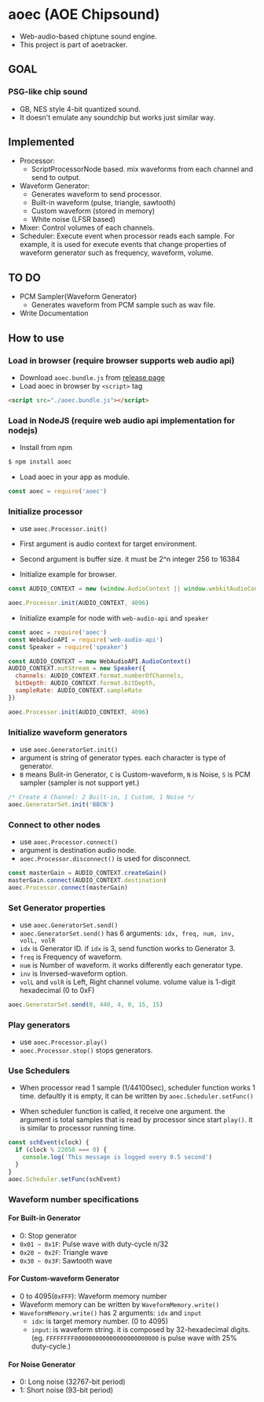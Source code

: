 # aoec (AOE Chipsound)
- Web-audio-based chiptune sound engine. 
- This project is part of aoetracker.

## GOAL
### PSG-like chip sound
- GB, NES style 4-bit quantized sound.
- It doesn't emulate any soundchip but works just similar way.

## Implemented
- Processor:
  - ScriptProcessorNode based. mix waveforms from each channel and send to output.
- Waveform Generator:
  - Generates waveform to send processor.
  - Built-in waveform (pulse, triangle, sawtooth)
  - Custom waveform (stored in memory)
  - White noise (LFSR based)
- Mixer: Control volumes of each channels.
- Scheduler: Execute event when processor reads each sample. For example, it is used for execute events that change properties of waveform generator such as frequency, waveform, volume.

## TO DO
- PCM Sampler(Waveform Generator)
  - Generates waveform from PCM sample such as wav file.
- Write Documentation

## How to use

### Load in browser (require browser supports web audio api)

- Download `aoec.bundle.js` from [release page](https://github.com/studio2aoe/aoec/releases)
- Load aoec in browser by `<script>` tag

```HTML
<script src="./aoec.bundle.js"></script>
```

### Load in NodeJS (require web audio api implementation for nodejs)

- Install from npm
```sh
$ npm install aoec
```
- Load aoec in your app as module.
```js
const aoec = require('aoec')
```

### Initialize processor

- use `aoec.Processor.init()`
- First argument is audio context for target environment.
- Second argument is buffer size. it must be 2^n integer 256 to 16384

- Initialize example for browser.

```js
const AUDIO_CONTEXT = new (window.AudioContext || window.webkitAudioContext)()

aoec.Processor.init(AUDIO_CONTEXT, 4096)
```

- Initialize example for node with `web-audio-api` and `speaker`

```js
const aoec = require('aoec')
const WebAudioAPI = require('web-audio-api')
const Speaker = require('speaker')

const AUDIO_CONTEXT = new WebAudioAPI.AudioContext()
AUDIO_CONTEXT.outStream = new Speaker({
  channels: AUDIO_CONTEXT.format.numberOfChannels,
  bitDepth: AUDIO_CONTEXT.format.bitDepth,
  sampleRate: AUDIO_CONTEXT.sampleRate
})

aoec.Processor.init(AUDIO_CONTEXT, 4096)
```

### Initialize waveform generators

- use `aoec.GeneratorSet.init()`
- argument is string of generator types. each character is type of generator.
- `B` means Bulit-in Generator, `C` is Custom-waveform, `N` is Noise, `S` is PCM sampler (sampler is not support yet.)

```js
/* Create 4 Channel: 2 Built-in, 1 Custom, 1 Noise */
aoec.GeneratorSet.init('BBCN')
```

### Connect to other nodes

- use `aoec.Processor.connect()`
- argument is destination audio node.
- `aoec.Processor.disconnect()` is used for disconnect.

```js
const masterGain = AUDIO_CONTEXT.createGain()
masterGain.connect(AUDIO_CONTEXT.destination)
aoec.Processor.connect(masterGain)
```

### Set Generator properties

- use `aoec.GeneratorSet.send()`
- `aoec.GeneratorSet.send()` has 6 arguments: `idx, freq, num, inv, volL, volR`
- `idx` is Generator ID. if `idx` is 3, send function works to Generator 3.
- `freq` is Frequency of waveform.
- `num` is Number of waveform. it works differently each generator type.
- `inv` is Inversed-waveform option.
- `volL` and `volR` is Left, Right channel volume. volume value is 1-digit hexadecimal (0 to 0xF)

```js
aoec.GeneratorSet.send(0, 440, 4, 0, 15, 15)
```

### Play generators

- use `aoec.Processor.play()`
- `aoec.Processor.stop()` stops generators.


### Use Schedulers

- When processor read 1 sample (1/44100sec), scheduler function works 1 time. defaultly it is empty, it can be written by `aoec.Scheduler.setFunc()`

- When scheduler function is called, it receive one argument. the argument is total samples that is read by processor since start `play()`. it is similar to processor running time.

```js
const schEvent(clock) {
  if (clock % 22050 === 0) {
    console.log('This message is logged every 0.5 second')
  }
}
aoec.Scheduler.setFunc(schEvent)
```

### Waveform number specifications

#### For Built-in Generator
- 0: Stop generator
- `0x01 ~ 0x1F`: Pulse wave with duty-cycle n/32
- `0x20 ~ 0x2F`: Triangle wave
- `0x30 ~ 0x3F`: Sawtooth wave

#### For Custom-waveform Generator
- 0 to 4095(`0xFFF`): Waveform memory number
- Waveform memory can be written by `WaveformMemory.write()`
- `WaveformMemory.write()` has 2 arguments: `idx` and `input`
  - `idx`: is target memory number. (0 to 4095)
  - `input`: is waveform string. it is composed by 32-hexadecimal digits. (eg. `FFFFFFFF000000000000000000000000` is pulse wave with 25% duty-cycle.)

#### For Noise Generator
- 0: Long noise (32767-bit period)
- 1: Short noise (93-bit period)
